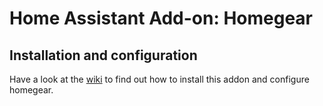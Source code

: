 # Home Assistant Add-on: Homegear

## Installation and configuration

Have a look at the [wiki](https://github.com/devRoemer/hassio-homegear-generic/wiki) to find out how to install this addon and configure homegear.
